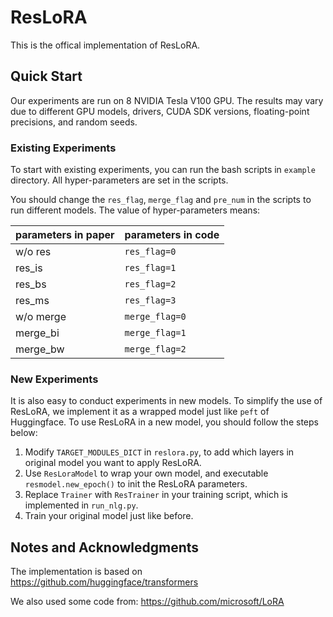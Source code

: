 # ResLoRA

This is the offical implementation of ResLoRA.

## Quick Start
Our experiments are run on 8 NVIDIA Tesla V100 GPU. The results may vary due to different GPU models, drivers, CUDA SDK versions, floating-point precisions, and random seeds.

### Existing Experiments
To start with existing experiments, you can run the bash scripts in `example` directory. All hyper-parameters are set in the scripts.

You should change the `res_flag`, `merge_flag` and `pre_num` in the scripts to run different models. The value of hyper-parameters means:

| parameters in paper | parameters in code |
|---------------------|--------------------|
| w/o res             | `res_flag=0`       |
| res_is              | `res_flag=1`       |
| res_bs              | `res_flag=2`       |
| res_ms              | `res_flag=3`       |
| w/o merge           | `merge_flag=0`     |
| merge_bi            | `merge_flag=1`     |
| merge_bw            | `merge_flag=2`     |


### New Experiments
It is also easy to conduct experiments in new models. To simplify the use of ResLoRA, we implement it as a wrapped model just like `peft` of Huggingface.
To use ResLoRA in a new model, you should follow the steps below:
1. Modify `TARGET_MODULES_DICT` in `reslora.py`, to add which layers in original model you want to apply ResLoRA.
2. Use `ResLoraModel` to wrap your own model, and executable `resmodel.new_epoch()` to init the ResLoRA parameters.
3. Replace `Trainer` with `ResTrainer` in your training script, which is implemented in `run_nlg.py`.
4. Train your original model just like before.

## Notes and Acknowledgments
The implementation is based on https://github.com/huggingface/transformers

We also used some code from: https://github.com/microsoft/LoRA